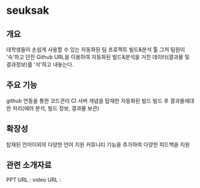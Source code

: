 # seuksak


## 개요

대학생들이 손쉽게 사용할 수 있는 자동화된 팀 프로젝트 빌드&분석 툴
그저 팀원이 '슥'하고 던진 Github URL을 이용하여 자동화된 빌드&분석을 거친 데이터(결과물 및 결과정보)를 '삭'하고 내놓는다.

## 주요 기능

github 연동을 통한 코드관리
CI 서버 개념을 탑재한 자동화된 빌드
빌드 후 결과물에대한 처리(에러 분석, 빌드 정보, 결과물 보관)

## 확장성

탑재된 언어이외의 다양한 언어 지원
커뮤니티 기능을 추가하여 다양한 피드백을 지원

## 관련 소개자료

PPT URL : 
video URL : 
